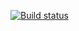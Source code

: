 [![Build status](https://ci.appveyor.com/api/projects/status/3fngathxgtu02wod?svg=true)](https://ci.appveyor.com/project/SerDobr/applicationdebitcard)
